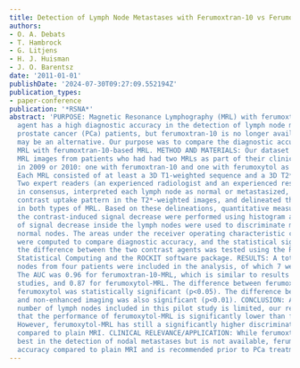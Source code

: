 ```yaml
---
title: Detection of Lymph Node Metastases with Ferumoxtran-10 vs Ferumoxytol
authors:
- O. A. Debats
- T. Hambrock
- G. Litjens
- H. J. Huisman
- J. O. Barentsz
date: '2011-01-01'
publishDate: '2024-07-30T09:27:09.552194Z'
publication_types:
- paper-conference
publication: '*RSNA*'
abstract: 'PURPOSE: Magnetic Resonance Lymphography (MRL) with ferumoxtran-10 as contrast
  agent has a high diagnostic accuracy in the detection of lymph node metastases in
  prostate cancer (PCa) patients, but ferumoxtran-10 is no longer available. Ferumoxytol
  may be an alternative. Our purpose was to compare the diagnostic accuracy of ferumoxytol-based
  MRL with ferumoxtran-10-based MRL. METHOD AND MATERIALS: Our dataset contained the
  MRL images from patients who had had two MRLs as part of their clinical work-up
  in 2009 or 2010: one with ferumoxtran-10 and one with ferumoxytol as contrast agent.
  Each MRL consisted of at least a 3D T1-weighted sequence and a 3D T2*-weighted sequence.
  Two expert readers (an experienced radiologist and an experienced researcher), reading
  in consensus, interpreted each lymph node as normal or metastasized, based on the
  contrast uptake pattern in the T2*-weighted images, and delineated the lymph nodes
  in both types of MRL. Based on these delineations, quantitative measurements of
  the contrast-induced signal decrease were performed using histogram analysis. Measurements
  of signal decrease inside the lymph nodes were used to discriminate metastatic from
  normal nodes. The areas under the receiver operating characteristic curves (AUC)
  were computed to compare diagnostic accuracy, and the statistical significance of
  the difference between the two contrast agents was tested using the R Project for
  Statistical Computing and the ROCKIT software package. RESULTS: A total of 57 lymph
  nodes from four patients were included in the analysis, of which 7 were metastatic.
  The AUC was 0.96 for ferumoxtran-10-MRL, which is similar to results found in previous
  studies, and 0.87 for ferumoxytol-MRL. The difference between ferumoxtran-10 and
  ferumoxytol was statistically significant (p<0.05). The difference between ferumoxytol-enhanced
  and non-enhanced imaging was also significant (p<0.01). CONCLUSION: Although the
  number of lymph nodes included in this pilot study is limited, our results show
  that the performance of ferumoxytol-MRL is significantly lower than ferumoxtran-10-MRL.
  However, ferumoxytol-MRL has still a significantly higher discriminative performance
  compared to plain MRI. CLINICAL RELEVANCE/APPLICATION: While ferumoxtran-10 performs
  best in the detection of nodal metastases but is not available, ferumoxytol improves
  accuracy compared to plain MRI and is recommended prior to PCa treatment planning.'
---
```

